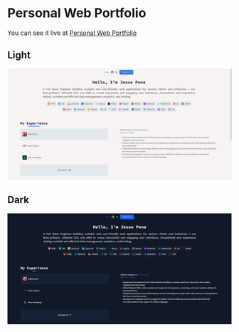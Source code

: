 # Personal Web Portfolio
You can see it live at [Personal Web Portfolio](https://jessepena.vercel.app/)
## Light

![](./public/PersonalWebPortfolio.png)

## Dark
![](./public/PersonalWebPortfolio-Dark.png)

